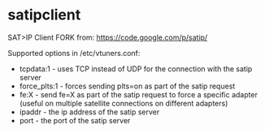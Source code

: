 # satipclient
SAT>IP Client FORK from: https://code.google.com/p/satip/

Supported options in /etc/vtuners.conf:
- tcpdata:1 - uses TCP instead of UDP for the connection with the satip server
- force_plts:1 - forces sending plts=on as part of the satip request
- fe:X - send fe=X as part of the satip request to force a specific adapter (useful on multiple satellite connections on different adapters)
- ipaddr - the ip address of the satip server
- port - the port of the satip server
